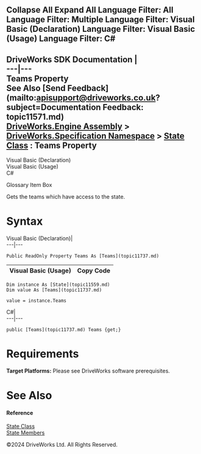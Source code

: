        

 Collapse All Expand All  Language Filter: All  Language Filter: Multiple  Language Filter: Visual Basic (Declaration) Language Filter: Visual Basic (Usage) Language Filter: C#  
---  
DriveWorks SDK Documentation  |   
---|---  
Teams Property   
See Also [Send Feedback](mailto:apisupport@driveworks.co.uk?subject=Documentation Feedback: topic11571.md)  
[DriveWorks.Engine Assembly](topic2156.md) > [DriveWorks.Specification Namespace](topic10764.md) > [State Class](topic11559.md) : Teams Property  
---  
  
Visual Basic (Declaration)    
Visual Basic (Usage)    
C# 

Glossary Item Box

Gets the teams which have access to the state. 

# Syntax

Visual Basic (Declaration)|   
---|---  
      
    
    Public ReadOnly Property Teams As [Teams](topic11737.md)  
  
Visual Basic (Usage)| Copy Code  
---|---  
      
    
    Dim instance As [State](topic11559.md)
    Dim value As [Teams](topic11737.md)
     
    value = instance.Teams  
  
C#|   
---|---  
      
    
    public [Teams](topic11737.md) Teams {get;}  
  
# Requirements

**Target Platforms:** Please see DriveWorks software prerequisites.

# See Also

#### Reference

[State Class](topic11559.md)   
[State Members](topic11560.md)

©2024 DriveWorks Ltd. All Rights Reserved.
